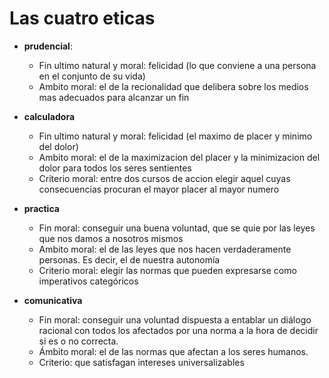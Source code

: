 # Las cuatro eticas

+ **prudencial**:
  + Fin ultimo natural y moral: felicidad (lo que conviene a una persona en el conjunto de su vida)
  + Ambito moral: el de la recionalidad que delibera sobre los medios mas adecuados para alcanzar un fin

+ **calculadora**
  + Fin ultimo natural y moral: felicidad (el maximo de placer y minimo del dolor)
  + Ambito moral: el de la maximizacion del placer y la minimizacion del dolor para todos los seres sentientes
  + Criterio moral: entre dos cursos de accion elegir aquel cuyas consecuencias procuran el mayor placer al mayor numero

+ **practica**
  + Fin moral: conseguir una buena voluntad, que se quie por las leyes que nos damos a nosotros mismos
  + Ambito moral: el de las leyes que nos hacen verdaderamente personas. Es decir, el de nuestra autonomía
  + Criterio moral: elegir las normas que pueden expresarse como imperativos categóricos

+ **comunicativa**
  + Fin moral: conseguir una voluntad dispuesta a entablar un diálogo racional con todos los afectados por una norma a la hora de decidir si es o no correcta.
  + Ámbito moral: el de las normas que afectan a los seres humanos.
  + Criterio: que satisfagan intereses universalizables


